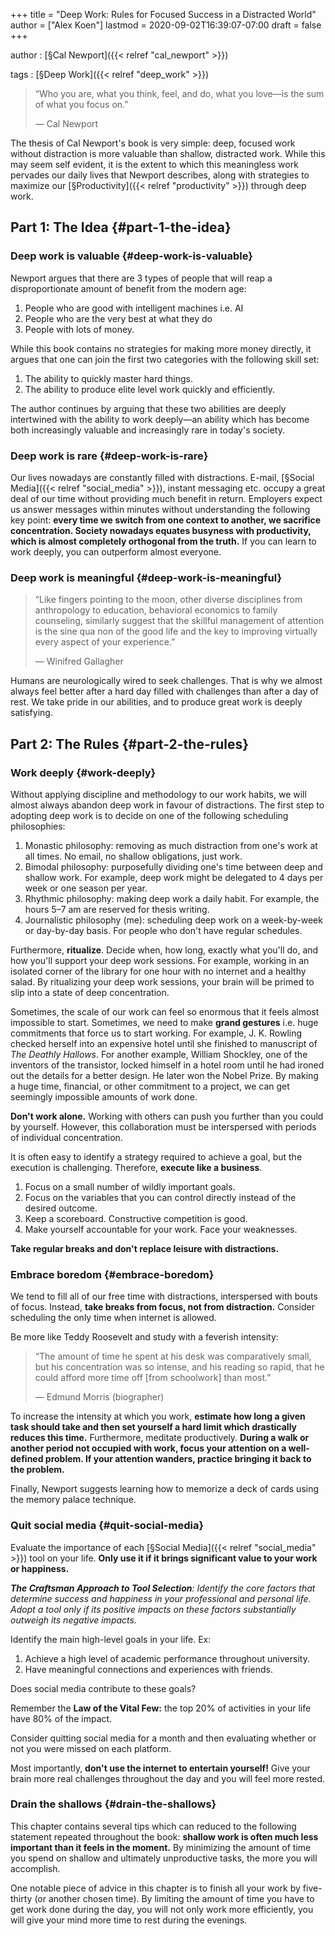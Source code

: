 +++
title = "Deep Work: Rules for Focused Success in a Distracted World"
author = ["Alex Koen"]
lastmod = 2020-09-02T16:39:07-07:00
draft = false
+++

author
: [§Cal Newport]({{< relref "cal_newport" >}})

tags
: [§Deep Work]({{< relref "deep_work" >}})

> “Who you are, what you think, feel, and do, what you love—is the sum of what you focus on.”
>
> — Cal Newport

The thesis of Cal Newport's book is very simple: deep, focused work without distraction is more valuable than shallow, distracted work. While this may seem self evident, it is the extent to which this meaningless work pervades our daily lives that Newport describes, along with strategies to maximize our [§Productivity]({{< relref "productivity" >}}) through deep work.


## **Part 1: The Idea** {#part-1-the-idea}


### **Deep work is valuable** {#deep-work-is-valuable}

Newport argues that there are 3 types of people that will reap a disproportionate amount of benefit from the modern age:

1.  People who are good with intelligent machines i.e. AI
2.  People who are the very best at what they do
3.  People with lots of money.

While this book contains no strategies for making more money directly, it argues that one can join the first two categories with the following skill set:

1.  The ability to quickly master hard things.
2.  The ability to produce elite level work quickly and efficiently.

The author continues by arguing that these two abilities are deeply intertwined with the ability to work deeply—an ability which has become both increasingly valuable and increasingly rare in today's society.


### **Deep work is rare** {#deep-work-is-rare}

Our lives nowadays are constantly filled with distractions. E-mail, [§Social Media]({{< relref "social_media" >}}), instant messaging etc. occupy a great deal of our time without providing much benefit in return. Employers expect us answer messages within minutes without understanding the following key point: **every time we switch from one context to another, we sacrifice concentration. Society nowadays equates busyness with productivity, which is almost completely orthogonal from the truth.** If you can learn to work deeply, you can outperform almost everyone.


### **Deep work is meaningful** {#deep-work-is-meaningful}

> “Like fingers pointing to the moon, other diverse disciplines from anthropology to education, behavioral economics to family counseling, similarly suggest that the skillful management of attention is the sine qua non of the good life and the key to improving virtually every aspect of your experience.”
>
> — Winifred Gallagher

Humans are neurologically wired to seek challenges. That is why we almost always feel better after a hard day filled with challenges than after a day of rest. We take pride in our abilities, and to produce great work is deeply satisfying.


## **Part 2: The Rules** {#part-2-the-rules}


### **Work deeply** {#work-deeply}

Without applying discipline and methodology to our work habits, we will almost always abandon deep work in favour of distractions. The first step to adopting deep work is to decide on one of the following scheduling philosophies:

1.  Monastic philosophy: removing as much distraction from one's work at all times. No email, no shallow obligations, just work.
2.  Bimodal philosophy: purposefully dividing one's time between deep and shallow work. For example, deep work might be delegated to 4 days per week or one season per year.
3.  Rhythmic philosophy: making deep work a daily habit. For example, the hours 5–7 am are reserved for thesis writing.
4.  Journalistic philosophy (me): scheduling deep work on a week-by-week or day-by-day basis. For people who don't have regular schedules.

Furthermore, **ritualize**. Decide when, how long, exactly what you'll do, and how you'll support your deep work sessions. For example, working in an isolated corner of the library for one hour with no internet and a healthy salad. By ritualizing your deep work sessions, your brain will be primed to slip into a state of deep concentration.

Sometimes, the scale of our work can feel so enormous that it feels almost impossible to start. Sometimes, we need to make **grand gestures** i.e. huge commitments that force us to start working. For example, J. K. Rowling checked herself into an expensive hotel until she finished to manuscript of _The Deathly Hallows_. For another example, William Shockley, one of the inventors of the transistor, locked himself in a hotel room until he had ironed out the details for a better design. He later won the Nobel Prize. By making a huge time, financial, or other commitment to a project, we can get seemingly impossible amounts of work done.

**Don't work alone.** Working with others can push you further than you could by yourself. However, this collaboration must be interspersed with periods of individual concentration.

It is often easy to identify a strategy required to achieve a goal, but the execution is challenging. Therefore, **execute like a business**.

1.  Focus on a small number of wildly important goals.
2.  Focus on the variables that you can control directly instead of the desired outcome.
3.  Keep a scoreboard. Constructive competition is good.
4.  Make yourself accountable for your work. Face your weaknesses.

**Take regular breaks and don't replace leisure with distractions.**


### **Embrace boredom** {#embrace-boredom}

We tend to fill all of our free time with distractions, interspersed with bouts of focus. Instead, **take breaks from focus, not from distraction.** Consider scheduling the only time when internet is allowed.

Be more like Teddy Roosevelt and study with a feverish intensity:

> “The amount of time he spent at his desk was comparatively small, but his concentration was so intense, and his reading so rapid, that he could afford more time off [from schoolwork] than most.”
>
> — Edmund Morris (biographer)

To increase the intensity at which you work, **estimate how long a given task should take and then set yourself a hard limit which drastically reduces this time.** Furthermore, meditate productively. **During a walk or another period not occupied with work, focus your attention on a well-defined problem. If your attention wanders, practice bringing it back to the problem.**

Finally, Newport suggests learning how to memorize a deck of cards using the memory palace technique.


### **Quit social media** {#quit-social-media}

Evaluate the importance of each [§Social Media]({{< relref "social_media" >}}) tool on your life. **Only use it if it brings significant value to your work or happiness.**

_**The Craftsman Approach to Tool Selection**: Identify the core factors that determine success and happiness in your professional and personal life. Adopt a tool only if its positive impacts on these factors substantially outweigh its negative impacts._

Identify the main high-level goals in your life. Ex:

1.  Achieve a high level of academic performance throughout university.
2.  Have meaningful connections and experiences with friends.

Does social media contribute to these goals?

Remember the **Law of the Vital Few:** the top 20% of activities in your life have 80% of the impact.

Consider quitting social media for a month and then evaluating whether or not you were missed on each platform.

Most importantly, **don't use the internet to entertain yourself!** Give your brain more real challenges throughout the day and you will feel more rested.


### **Drain the shallows** {#drain-the-shallows}

This chapter contains several tips which can reduced to the following statement repeated throughout the book: **shallow work is often much less important than it feels in the moment.** By minimizing the amount of time you spend on shallow and ultimately unproductive tasks, the more you will accomplish.

One notable piece of advice in this chapter is to finish all your work by five-thirty (or another chosen time). By limiting the amount of time you have to get work done during the day, you will not only work more efficiently, you will give your mind more time to rest during the evenings.
